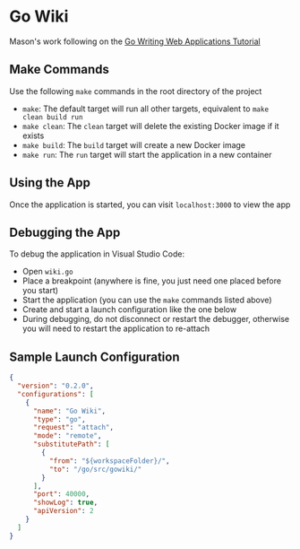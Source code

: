 # Go Wiki

Mason's work following on the [Go Writing Web Applications Tutorial](https://golang.org/doc/articles/wiki/)

## Make Commands

Use the following `make` commands in the root directory of the project

* `make`: The default target will run all other targets, equivalent to `make clean build run`
* `make clean`: The `clean` target will delete the existing Docker image if it exists
* `make build`: The `build` target will create a new Docker image
* `make run`: The `run` target will start the application in a new container

## Using the App

Once the application is started, you can visit `localhost:3000` to view the app

## Debugging the App

To debug the application in Visual Studio Code:

* Open `wiki.go`
* Place a breakpoint (anywhere is fine, you just need one placed before you start)
* Start the application (you can use the `make` commands listed above)
* Create and start a launch configuration like the one below
* During debugging, do not disconnect or restart the debugger, otherwise you will need to restart the application to re-attach

## Sample Launch Configuration

```json
{
  "version": "0.2.0",
  "configurations": [
    {
      "name": "Go Wiki",
      "type": "go",
      "request": "attach",
      "mode": "remote",
      "substitutePath": [
        {
          "from": "${workspaceFolder}/",
          "to": "/go/src/gowiki/"
        }
      ],
      "port": 40000,
      "showLog": true,
      "apiVersion": 2
    }
  ]
}
```
